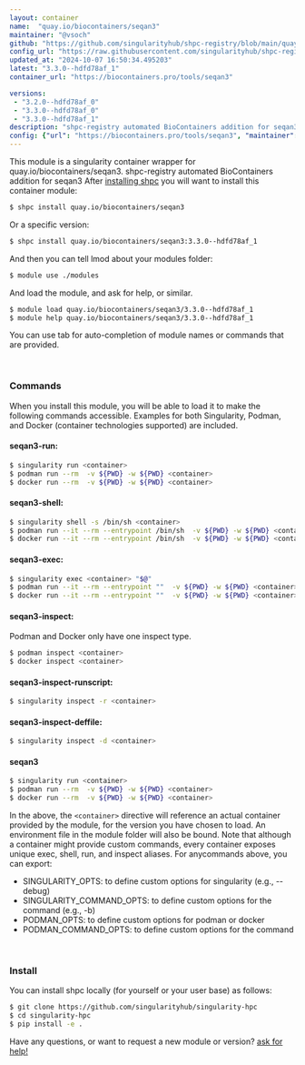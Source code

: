 ```yaml
---
layout: container
name:  "quay.io/biocontainers/seqan3"
maintainer: "@vsoch"
github: "https://github.com/singularityhub/shpc-registry/blob/main/quay.io/biocontainers/seqan3/container.yaml"
config_url: "https://raw.githubusercontent.com/singularityhub/shpc-registry/main/quay.io/biocontainers/seqan3/container.yaml"
updated_at: "2024-10-07 16:50:34.495203"
latest: "3.3.0--hdfd78af_1"
container_url: "https://biocontainers.pro/tools/seqan3"

versions:
 - "3.2.0--hdfd78af_0"
 - "3.3.0--hdfd78af_0"
 - "3.3.0--hdfd78af_1"
description: "shpc-registry automated BioContainers addition for seqan3"
config: {"url": "https://biocontainers.pro/tools/seqan3", "maintainer": "@vsoch", "description": "shpc-registry automated BioContainers addition for seqan3", "latest": {"3.3.0--hdfd78af_1": "sha256:fe5e00f709b7d09dcb4184e86637b9470bfbbea98d9cea5160ad791e68aebd3d"}, "tags": {"3.2.0--hdfd78af_0": "sha256:8ff1046707a4f70ac1ba002e997cbac80056af4e8bdaa9f857e202ee79264483", "3.3.0--hdfd78af_0": "sha256:fef0d968f4e76ecfefe94e7c43bb53b38e32e999b2eff7d410a2aa0f1978a9ec", "3.3.0--hdfd78af_1": "sha256:fe5e00f709b7d09dcb4184e86637b9470bfbbea98d9cea5160ad791e68aebd3d"}, "docker": "quay.io/biocontainers/seqan3"}
---
```


This module is a singularity container wrapper for quay.io/biocontainers/seqan3.
shpc-registry automated BioContainers addition for seqan3
After [installing shpc](#install) you will want to install this container module:


```bash
$ shpc install quay.io/biocontainers/seqan3
```

Or a specific version:

```bash
$ shpc install quay.io/biocontainers/seqan3:3.3.0--hdfd78af_1
```

And then you can tell lmod about your modules folder:

```bash
$ module use ./modules
```

And load the module, and ask for help, or similar.

```bash
$ module load quay.io/biocontainers/seqan3/3.3.0--hdfd78af_1
$ module help quay.io/biocontainers/seqan3/3.3.0--hdfd78af_1
```

You can use tab for auto-completion of module names or commands that are provided.

<br>

### Commands

When you install this module, you will be able to load it to make the following commands accessible.
Examples for both Singularity, Podman, and Docker (container technologies supported) are included.

#### seqan3-run:

```bash
$ singularity run <container>
$ podman run --rm  -v ${PWD} -w ${PWD} <container>
$ docker run --rm  -v ${PWD} -w ${PWD} <container>
```

#### seqan3-shell:

```bash
$ singularity shell -s /bin/sh <container>
$ podman run --it --rm --entrypoint /bin/sh  -v ${PWD} -w ${PWD} <container>
$ docker run --it --rm --entrypoint /bin/sh  -v ${PWD} -w ${PWD} <container>
```

#### seqan3-exec:

```bash
$ singularity exec <container> "$@"
$ podman run --it --rm --entrypoint ""  -v ${PWD} -w ${PWD} <container> "$@"
$ docker run --it --rm --entrypoint ""  -v ${PWD} -w ${PWD} <container> "$@"
```

#### seqan3-inspect:

Podman and Docker only have one inspect type.

```bash
$ podman inspect <container>
$ docker inspect <container>
```

#### seqan3-inspect-runscript:

```bash
$ singularity inspect -r <container>
```

#### seqan3-inspect-deffile:

```bash
$ singularity inspect -d <container>
```



#### seqan3

```bash
$ singularity run <container>
$ podman run --rm  -v ${PWD} -w ${PWD} <container>
$ docker run --rm  -v ${PWD} -w ${PWD} <container>
```


In the above, the `<container>` directive will reference an actual container provided
by the module, for the version you have chosen to load. An environment file in the
module folder will also be bound. Note that although a container
might provide custom commands, every container exposes unique exec, shell, run, and
inspect aliases. For anycommands above, you can export:

 - SINGULARITY_OPTS: to define custom options for singularity (e.g., --debug)
 - SINGULARITY_COMMAND_OPTS: to define custom options for the command (e.g., -b)
 - PODMAN_OPTS: to define custom options for podman or docker
 - PODMAN_COMMAND_OPTS: to define custom options for the command

<br>

### Install

You can install shpc locally (for yourself or your user base) as follows:

```bash
$ git clone https://github.com/singularityhub/singularity-hpc
$ cd singularity-hpc
$ pip install -e .
```

Have any questions, or want to request a new module or version? [ask for help!](https://github.com/singularityhub/singularity-hpc/issues)
